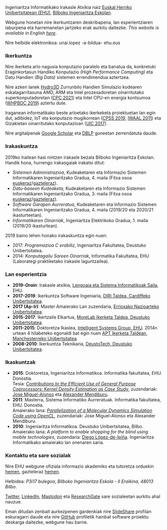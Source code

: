 Ingeniaritza Informatikako Irakasle Atxikia naiz [Euskal Herriko Unibertsitatean (EHU)](https://www.ehu.eus/eu), [Bilboko Ingeniaritza Eskolan](https://www.ehu.eus/eu/web/bilboko-ingeniaritza-eskola/).

Webgune honetan nire ikerkuntzaren deskribapena, lan esperientziaren laburpena eta harremanetan jartzeko erak aurkitu daitezke. _This website is available in English [here](https://ulopeznovoa.github.io/)_.

Nire helbide elektronikoa: unai.lopez -a-bildua- ehu.eus

### Ikerkuntza

Nire ikerketa arlo nagusia konputazio paralelo eta banatua da, konkretuki Eraginkortasun Handiko Konputazio _(High Performance Computing)_ eta Datu Handien _(Big Data)_ sistemen errendimendua aztertzea.

Nire azken lanek [Hydro3D](https://github.com/OuroPablo/Hydro3D) Zurrunbilo Handien Simulazio kodearen eskalagarritasuna AMD, ARM eta Intel prozesadoretan oinarritutako superkonputadoretan ([CPC 2021](https://www.sciencedirect.com/science/article/pii/S0010465521002174)) eta Intel CPU-en energia kontsumoa ([WHPBDC 2019](https://ieeexplore.ieee.org/abstract/document/9060093/)) aztertu dute.

Iraganean informatikako beste arloetako ikerkeketa proiektuetan lan egin dut, adibidez, IoT eta konputazio mugikorrean ([CPSS 2019](http://ceur-ws.org/Vol-2530/paper7.pdf), [IWAAL 2011](https://link.springer.com/chapter/10.1007/978-3-642-21303-8_5)) eta Gizakietan oinarritutako konputazioan ([UIC 2017](https://ieeexplore.ieee.org/abstract/document/8397542/)).

Nire argitalpenak [Google Scholar](https://scholar.google.es/citations?user=Z8HTo5MAAAAJ) eta [DBLP](https://dblp.org/pers/l/Lopez=Novoa:Unai.html) guneetan zerrendatuta daude.

### Irakaskuntza

2019ko Irailean hasi nintzen irakasle bezala Bilboko Ingeniaritza Eskolan. Handik hona, hurrengo irakasgaiak irakatsi ditut:

- _Sistemen Administrazioa_, Kudeaketaren eta Informazio Sistemen Informatikaren Ingeniaritzako Gradua, 4. maila  (Fitxa osoa [euskeraz](https://www.ehu.eus/eu/kudeaketaren-eta-informazio-sistemen-informatikaren-ingeniaritzako-gradua-bizkaia/kreditu-eta-irakasgaiak-ikasturteka?p_redirect=consultaAsignatura&p_cod_proceso=egr&p_anyo_acad=20220&p_ciclo=X&p_curso=4&p_cod_asignatura=27709)/[gazteleraz](https://www.ehu.eus/es/web/guest/grado-ingenieria-informatica-de-gestion-y-sistemas-de-informacion-bizkaia/creditos-y-asignaturas-por-curso?p_redirect=consultaAsignatura&p_cod_proceso=egr&p_anyo_acad=20220&p_ciclo=X&p_curso=4&p_cod_asignatura=27709)).
- _Datu-baseen Kudeaketa_, Kudeaketaren eta Informazio Sistemen Informatikaren Ingeniaritzako Gradua, 3. maila  (Fitxa osoa [euskeraz](https://www.ehu.eus/eu/kudeaketaren-eta-informazio-sistemen-informatikaren-ingeniaritzako-gradua-bizkaia/kreditu-eta-irakasgaiak-ikasturteka?p_redirect=consultaAsignatura&p_cod_proceso=egr&p_anyo_acad=20220&p_ciclo=X&p_curso=3&p_cod_asignatura=27706)/[gazteleraz](https://www.ehu.eus/es/web/guest/grado-ingenieria-informatica-de-gestion-y-sistemas-de-informacion-bizkaia/creditos-y-asignaturas-por-curso?p_redirect=consultaAsignatura&p_cod_proceso=egr&p_anyo_acad=20220&p_ciclo=X&p_curso=3&p_cod_asignatura=27706)).
- _Software Garapen Aurreratua_, Kudeaketaren eta Informazio Sistemen Informatikaren Ingeniaritzako Gradua, 4. maila (2019/20 eta 2020/21 ikasturteetan).
- _Informatikaren Oinarriak_, Ingeniaritza Elektrikoko Gradua, 1. maila (2019/20 ikasturtean).

<!-- IO URLs: Fitxa osoa [euskeraz](https://www.ehu.eus/eu/ingeniaritza-elektrikoko-gradua-bizkaia/kreditu-eta-irakasgaiak-ikasturteka?p_redirect=consultaAsignatura&p_cod_proceso=egr&p_anyo_acad=20190&p_ciclo=X&p_curso=1&p_cod_asignatura=27679)/[gazteleraz](https://www.ehu.eus/es/grado-ingenieria-electrica-bizkaia/creditos-y-asignaturas-por-curso?p_redirect=consultaAsignatura&p_cod_proceso=egr&p_anyo_acad=20190&p_ciclo=X&p_curso=1&p_cod_asignatura=27679) -->

2019 baino lehen honako irakaskuntza egin nuen:

- 2017: _Programazioa C erabiliz_, Ingeniaritza Fakultatea, Deustuko Unibertsitatea. 
- 2014: _Konputagailu Sareen Oinarriak_, Informatika Fakultatea, EHU (Laborategi praktiketako irakasle laguntzailea).

<!--
### Software

Zerrenda honetan garatu ditudan edo kolaboratzen dudan Software proiektu batzuk:

- **RAPL-logger**: Intel CPU duten Linux sistemetan energia kontsumoa neurtzeko tresna, [RAPL](https://ieeexplore.ieee.org/abstract/document/5599016) interfazea erabiliz. [Kode biltegia](https://github.com/ulopeznovoa/RAPL-logger) eta [artikulua](https://ieeexplore.ieee.org/abstract/document/9060093/).
- **Hydro3D**: Zurrunbilo Handien Simulazio kodea, OpenMP eta MPI liburutegiekin garatua. Fluxu zurrunbilotsuak eta itsasgorak simulatzeko erabiltzen da. [Cardiffeko Unibertsitateko HRC taldean](https://www.cardiff.ac.uk/research/explore/research-units/hydro-environmental-research-centre) garatzen da eta bere eskalagarritasuna aztertzen dut [Pablo Ouro](https://www.research.manchester.ac.uk/portal/pablo.ouro.html)rekin batera. [Kode biltegia](https://github.com/OuroPablo/Hydro3D) eta [artikulua](https://www.sciencedirect.com/science/article/pii/S0045793018307424).
- **BIDS Toolbox**: Erresonantzia magnetiko bidezko irudiak prozesatu eta kudeatzeko tresna. [Cardiff University Brain Research Imaging Centre](https://www.cardiff.ac.uk/cardiff-university-brain-research-imaging-centre) gunearekin lankidetzan garatua. [Kode biltegia](https://github.com/cardiff-brain-research-imaging-centre/bids-toolbox) eta [artikulua](https://ieeexplore.ieee.org/document/9060259).
- **S-KDE**: Nukleoen Dentsitatearen Balioespena teknikaren OpenMP inplementazioa, eredu klimatikoak ebaluatzeko erabili izan dena. EHU [EOLO](http://www.ehu.eus/eolo/) taldeko [Jon Sáenz](http://www.ehu.eus/eolo/jsaenz.html)ekin idatzia. [Kode biltegia](https://github.com/ulopeznovoa/kde_openmp) eta [artikulua](https://journals.sagepub.com/doi/abs/10.1177/1094342015576813). -->

### Lan esperientzia

- **2019-**___Orain___: Irakasle atxikia, [Lengoaia eta Sistema Informatikoak Saila](https://www.ehu.eus/eu/web/lsi/), EHU.
- **2017-2019**: Ikerkuntza Software Ingeniaria, [DIRI Taldea, Cardiffeko Unibertsitatea](https://www.cardiff.ac.uk/data-innovation-research-institute).
- **2017 (Ap-Ir)**: Master Amaierako Lan zuzendaria, [Errioxako Nazioarteko Unibertsitatea](https://unir.net/).
- **2015-2017**: Ikertzaile Elkartua, [MoreLab Ikerketa Taldea, Deustuko Unibertsitatea](https://morelab.deusto.es/).
- **2011-2015**: Doktoretza Ikaslea, [Intelligent Systems Group, EHU](http://www.sc.ehu.es/ccwbayes/). 2014n urtean 4 hilabeteko egonaldi bat egin nuen [APT Ikerketa Taldean, Manchesterreko Unibertsitatea](http://apt.cs.manchester.ac.uk/).
- **2008-2010**: Ikerkuntza Teknikaria, [DeustoTech, Deustuko Unibertsitatea](https://deustotech.deusto.es/).

### Ikaskuntzak

- **2015**: Doktoretza, Ingeniaritza Informatikoa. Informatika fakultatea, EHU. Donostia.  
Tesia: [_Contributions to the Efficient Use of General Purpose Coprocessors: Kernel Density Estimation as Case Study_](https://github.com/isg-ehu/PhD-Dissertations/raw/master/2015_phd_unai_lopez-nova.pdf), zuzendariak: [Jose Miguel-Alonso](http://www.sc.ehu.es/acwmialj/) eta [Alexander Mendiburu](http://www.sc.ehu.es/ccwbayes/members/amendiburu/alex.html).
- **2011**: Masterra, Sistema Informatiko Aurreratuak. Informatika fakultatea, EHU. Donostia.  
Amaierako lana: [_Parallelization of a Molecular Dynamics Simulation Code using OpenCL_](http://www.ehu.es/sgi/ARCHIVOS/MSIA_UnaiLopez.pdf), zuzendariak: Jose Miguel-Alonso eta Alexander Mendiburu.
- **2010**: Ingeniaritza Informatikoa. Deustuko Unibertsitatea, Bilbo.  
Amaierako lana: _A platform to enable shopping for the blind using mobile technologies_, zuzendaria: [Diego López-de-Ipiña](https://www.deusto.eus/cs/Satellite/deusto/eu/deustuko-unibertsitatea-2/deusturi-buruz/nor-garen/irakasleak-2/1227/profesor?cambioidioma=si). Ingeniaritza Informatikako amaierako lan onenaren saria.

### Kontaktu eta sare sozialak

Nire EHU webgune ofiziala informazio akademiko eta tutoretza orduekin [hemen](https://www.ehu.eus/eu/kudeaketaren-eta-informazio-sistemen-informatikaren-ingeniaritzako-gradua-bizkaia/irakasleak?p_redirect=consultaTutorias&p_anyo_acad=20220&p_idp=458123), gazteleraz [hemen](https://www.ehu.eus/es/grado-ingenieria-informatica-de-gestion-y-sistemas-de-informacion-bizkaia/profesorado?p_redirect=consultaTutorias&p_anyo_acad=20220&p_idp=458123).

Helbidea: _P3i17 bulegoa, Bilboko Ingeniaritza Eskola - II Eraikina, 48013 Bilbo_.

[Twitter](https://twitter.com/ulopeznovoa), [LinkedIn](https://www.linkedin.com/in/unailopez), <a rel="me" href="https://mastodon.eus/@ulopeznovoa">Mastodon</a> eta [ResearchGate](https://www.researchgate.net/profile/Unai_Lopez-Novoa) sare sozialeetan aurkitu ahal nauzue.

Eman ditudan zenbait aurkezpenen gardenkiak nire [SlideShare](https://www.slideshare.net/unlopez) profilan eskuragarri daude eta nire [GitHub](https://github.com/ulopeznovoa) profiletik hainbat software proiektu deskarga daitezke, webgune hau barne.
